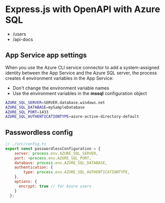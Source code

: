 # Express.js with OpenAPI with Azure SQL

* /users
* /api-docs

## App Service app settings

When you use the Azure CLI service connector to add a system-assigned identity between the App Service and the Azure SQL server, the process creates 4 environment variables in the App Service:

* Don't change the environment variable names
* Use the environment variables in the **mssql** configuration object

```bash
AZURE_SQL_SERVER=SERVER.database.windows.net
AZURE_SQL_DATABASE=mySampleDatabase
AZURE_SQL_PORT=1433
AZURE_SQL_AUTHENTICATIONTYPE=azure-active-directory-default
```

## Passwordless config

```javascript
// ./src/config.ts
export const passwordlessConfiguration = {
    server: process.env.AZURE_SQL_SERVER,
    port: +process.env.AZURE_SQL_PORT,
    database: process.env.AZURE_SQL_DATABASE,
    authentication: {
        type: process.env.AZURE_SQL_AUTHENTICATIONTYPE,
    },
    options: {
      encrypt: true // for Azure users
    }
  };
```
